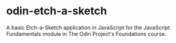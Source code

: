 # odin-etch-a-sketch
A basic Etch-a-Sketch application in JavaScript for the JavaScript Fundamentals module in The Odin Project's Foundations course. 

